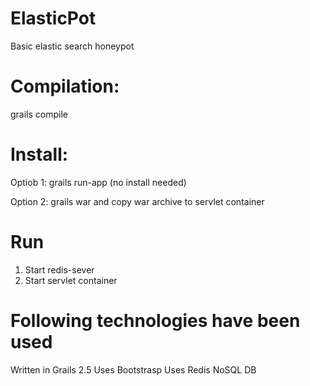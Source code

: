 # ElasticPot

Basic elastic search honeypot

# Compilation:

grails compile

# Install:

Optiob 1: grails run-app (no install needed)

Option 2: grails war and copy war archive to servlet container

# Run

1. Start redis-sever
2. Start servlet container



# Following technologies have been used

Written in Grails 2.5
Uses Bootstrasp
Uses Redis NoSQL DB